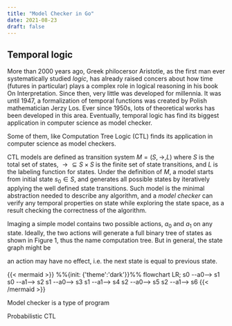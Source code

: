 ```yaml
---
title: "Model Checker in Go"
date: 2021-08-23
draft: false
---
```


## Temporal logic

More than 2000 years ago, Greek philocersor Aristotle, as the first man ever systematically studied _logic_, has already raised concers about how time (futures in particular) plays a complex role in logical reasoning in his book On Interpretation. Since then, very little was developed for millennia. It was until 1947, a formalization of temporal functions was created by Polish mathematician Jerzy Los. Ever since 1950s, lots of theoretical works has been developed in this area. Eventually, temporal logic has find its biggest application in computer science as model checker.

Some of them, like Computation Tree Logic (CTL) finds its application in computer science as model checkers.

CTL models are defined as transition system $M = (S, \to, L)$ where $S$ is the total set of states, $\to \subseteq S \times S$ is the finite set of state transitions, and $L$ is the labeling function for states. Under the definition of $M$, a model starts from initial state $s_0 \in S$, and generates all possible states by iteratively applying the well defined state transitions. Such model is the minimal abstraction needed to describe any algorithm, and a _model checker_ can verify any temporal properties on state while exploring the state space, as a result checking the correctness of the algorithm.

Imaging a simple model contains two possible actions, $a_0$ and $a_1$ on any state. Ideally, the two actions will generate a full binary tree of states as shown in Figure 1, thus the name computation tree. But in general, the state graph might be

an action may have no effect, i.e. the next state is equal to previous state.

{{< mermaid >}}
%%{init: {'theme':'dark'}}%%
flowchart LR;
s0 --a0--> s1
s0 --a1--> s2
s1 --a0--> s3
s1 --a1--> s4
s2 --a0--> s5
s2 --a1--> s6
{{< /mermaid >}}




Model checker is a type of program


Probabilistic CTL

